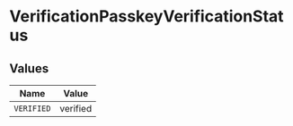 # VerificationPasskeyVerificationStatus


## Values

| Name       | Value      |
| ---------- | ---------- |
| `VERIFIED` | verified   |